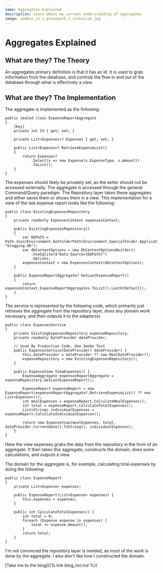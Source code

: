```yaml
---
name: Aggregates Explained
description: Learn about my current understanding of aggregates
image: zombie_in_a_graveyard_3_instasize.jpg
---
```


# Aggregates Explained

## What are they? The Theory

An aggregates primary definition is that it has an id. It is used to grab information from the database, and controls
the flow in and out of the database through what is effectively a view.

## What are they? The Implementation

The aggregate is implemented as the following:

```text
public sealed class ExpenseReportAggregate
{
    [Key]
    private int Id { get; set; }

    private List<Expenses>? Expenses { get; set; }

    public List<Expense>? RetrieveExpenseList()
    {
        return Expenses?
            .Select(x => new Expense(x.ExpenseType, x.Amount))
            .ToList();
    }
}
```
The expenses should likely be privately set, as the setter should not be accessed externally. The aggregate is accessed through
the general Command/Query paradigm. The Repository layer takes these aggregates and either saves them or shows them in 
a view. This implementation for a view of the last expense report looks like the following:

```text
public class ExistingExpensesRepository
{
    private readonly ExpensesContext expensesContext;

    public ExistingExpensesRepository()
    {
        var DbPath = Path.Join(Environment.GetFolderPath(Environment.SpecialFolder.ApplicationData), "blogging.db");
        var dbContextOptions = new DbContextOptionsBuilder()
            .UseSqlite($"Data Source={DbPath}")
            .Options;
        expensesContext = new ExpensesContext(dbContextOptions);
    }

    public ExpenseReportAggregate? GetLastExpenseReport()
    {
        return expensesContext.ExpenseReportAggregates.ToList().LastOrDefault();
    }
}
```

The service is represented by the following code, which primarily just retrieves the aggregate from the repository layer,
does any domain work necessary, and then outputs it to the adapter(s).

```text
public class ExpensesService
{
    private ExistingExpensesRepository expenseRepository;
    private readonly DateProvider dateProvider;

    // Used By Production Code, One Smoke Test
    public ExpensesService(DateProvider? dateProvider) {
        this.dateProvider = dateProvider ?? new RealDateProvider();
        expenseRepository = new ExistingExpensesRepository();
    }

    public ExpenseView ViewExpenses() {
        ExpenseAggregate expensesReportAggregate = expenseRepository.GetLastExpenseReport();

        ExpenseReport expenseReport = new ExpenseReport(expensesReportAggregate?.RetrieveExpenseList() ?? new List<Expense>());
        int mealExpenses = expenseReport.CalculateMealExpenses();
        int total = expenseReport.CalculateTotalExpenses();
        List<String> individualExpenses = expenseReport.CalculateIndividualExpenses();
        
        return new ExpenseView(mealExpenses, total, dateProvider.CurrentDate().ToString(), individualExpenses);
    }
}
```
Here the view expenses grabs the data from the repository in the form of an aggregate. It then takes this aggregate, constructs
the domain, does some calculations, and outputs a view. 

The domain for the aggregate is, for example, calculating total expenses by doing the following:
```text
public class ExpenseReport
{
    private List<Expense> expenses;

    public ExpenseReport(List<Expense> expenses) {
        this.expenses = expenses;
    }
    
    public int CalculateTotalExpenses() {
        int total = 0;
        foreach (Expense expense in expenses) {
            total += expense.Amount();
        }
        return total;
    }
}
```

I'm not convinced the repository layer is needed, as most of the work is done by the aggregate. I also don't like how I 
constructed the domain.


[Take me to the blog]({% link blog_list.md %})
